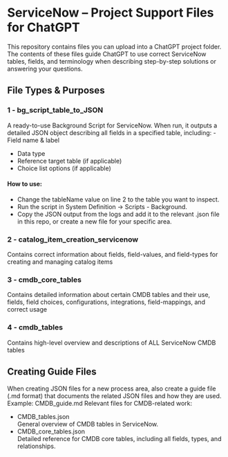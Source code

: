 # ServiceNow – Project Support Files for ChatGPT
This repository contains files you can upload into a ChatGPT project folder.
The contents of these files guide ChatGPT to use correct ServiceNow tables, fields, and terminology when describing step-by-step solutions or answering your questions.

## File Types & Purposes
### 1 - bg_script_table_to_JSON
A ready-to-use Background Script for ServiceNow.
When run, it outputs a detailed JSON object describing all fields in a specified table, including:
-Field name & label
- Data type
- Reference target table (if applicable)
- Choice list options (if applicable)

#### How to use:
- Change the tableName value on line 2 to the table you want to inspect.
- Run the script in System Definition → Scripts - Background.
- Copy the JSON output from the logs and add it to the relevant .json file in this repo, or create a new file for your specific area.

### 2 - catalog_item_creation_servicenow
Contains correct information about fields, field-values, and field-types for creating and managing catalog items

### 3 - cmdb_core_tables
Contains detailed information about certain CMDB tables and their use, fields, field choices, configurations, integrations, field-mappings, and correct usage

### 4 - cmdb_tables
Contains high-level overview and descriptions of ALL ServiceNow CMDB tables

## Creating Guide Files
When creating JSON files for a new process area, also create a guide file (.md format) that documents the related JSON files and how they are used.
Example: CMDB_guide.md
Relevant files for CMDB-related work:
- CMDB_tables.json  
  General overview of CMDB tables in ServiceNow.
- CMDB_core_tables.json  
  Detailed reference for CMDB core tables, including all fields, types, and relationships.
